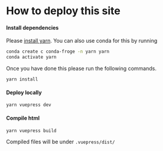 # How to deploy this site

#### Install dependencies

Please [install yarn](https://classic.yarnpkg.com/en/docs/install/). You can also use conda for this by running

```bash
conda create c conda-froge -n yarn yarn
conda activate yarn
```

Once you have done this please run the following commands.

```
yarn install
```
#### Deploy locally

```
yarn vuepress dev
```
#### Compile html

```
yarn vuepress build
```
Compiled files will be under ```.vuepress/dist/```

